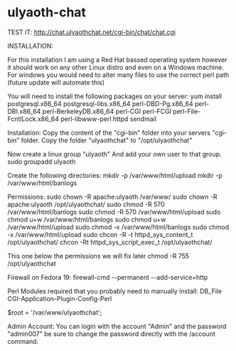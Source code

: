 ulyaoth-chat
============

TEST IT:
http://chat.ulyaothchat.net/cgi-bin/chat/chat.cgi

INSTALLATION:

For this installation I am using a Red Hat bassed operating system however it should work on any other Linux distro and even on a Windows machine.
For windows you would need to alter many files to use the correct perl path (future update will automate this)

You will need to install the following packages on your server:
yum install postgresql.x86_64 postgresql-libs.x86_64 perl-DBD-Pg.x86_64 perl-DBI.x86_64 perl-BerkeleyDB.x86_64 perl-CGI perl-FCGI perl-File-FcntlLock.x86_64 perl-libwww-perl httpd sendmail 

Installation:
Copy the content of the "cgi-bin" folder into your servers "cgi-bin" folder.
Copy the folder "ulyaothchat" to "/opt/ulyaothchat"

Now create a linux group "ulyaoth" And add your own user to that group.
sudo groupadd ulyaoth

Create the following directories:
mkdir -p /var/www/html/upload
mkdir -p /var/www/html/banlogs

Permissions:
sudo chown -R apache:ulyaoth /var/www/
sudo chown -R apache:ulyaoth /opt/ulyaothchat/
sudo chmod -R 570 /var/www/html/banlogs
sudo chmod -R 570 /var/www/html/upload
sudo chmod u+w /var/www/html/banlogs
sudo chmod u+w /var/www/html/upload
sudo chmod -x /var/www/html/banlogs
sudo chmod -x /var/www/html/upload
sudo chcon -R -t httpd_sys_content_t /opt/ulyaothchat/
chcon -Rt httpd_sys_script_exec_t /opt/ulyaothchat/

This one below the permissions we will fix later
chmod -R 755 /opt/ulyaothchat

Firewall on Fedora 19:
firewall-cmd --permanent --add-service=http

Perl Modules required that you probably need to manually install:
DB_File
CGI-Application-Plugin-Config-Perl

$root = '/var/www/ulyaothchat';

Admin Account:
You can login with the account "Admin" and the password "admin007" be sure to change the password directly with the /account command.
